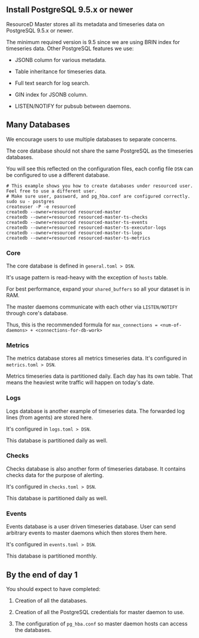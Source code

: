 ## Install PostgreSQL 9.5.x or newer

ResourceD Master stores all its metadata and timeseries data on PostgreSQL 9.5.x or newer.

The minimum required version is 9.5 since we are using BRIN index for timeseries data. Other PostgreSQL features we use:

* JSONB column for various metadata.

* Table inheritance for timeseries data.

* Full text search for log search.

* GIN index for JSONB column.

* LISTEN/NOTIFY for pubsub between daemons.


## Many Databases

We encourage users to use multiple databases to separate concerns.

The core database should not share the same PostgreSQL as the timeseries databases.

You will see this reflected on the configuration files, each config file `DSN` can be configured to use a different database.

```
# This example shows you how to create databases under resourced user. Feel free to use a different user.
# Make sure user, password, and pg_hba.conf are configured correctly.
sudo su - postgres
createuser -P -e resourced
createdb --owner=resourced resourced-master
createdb --owner=resourced resourced-master-ts-checks
createdb --owner=resourced resourced-master-ts-events
createdb --owner=resourced resourced-master-ts-executor-logs
createdb --owner=resourced resourced-master-ts-logs
createdb --owner=resourced resourced-master-ts-metrics
```


### Core

The core database is defined in `general.toml > DSN`.

It's usage pattern is read-heavy with the exception of `hosts` table.

For best performance, expand your `shared_buffers` so all your dataset is in RAM.

The master daemons communicate with each other via `LISTEN/NOTIFY` through core's database.

Thus, this is the recommended formula for `max_connections = <num-of-daemons> + <connections-for-db-work>`


### Metrics

The metrics database stores all metrics timeseries data. It's configured in `metrics.toml > DSN`.

Metrics timeseries data is partitioned daily. Each day has its own table. That means the heaviest write traffic will happen on today's date.


### Logs

Logs database is another example of timeseries data. The forwarded log lines (from agents) are stored here.

It's configured in `logs.toml > DSN`.

This database is partitioned daily as well.


### Checks

Checks database is also another form of timeseries database. It contains checks data for the purpose of alerting.

It's configured in `checks.toml > DSN`.

This database is partitioned daily as well.


### Events

Events database is a user driven timeseries database. User can send arbitrary events to master daemons which then stores them here.

It's configured in `events.toml > DSN`.

This database is partitioned monthly.


## By the end of day 1

You should expect to have completed:

1. Creation of all the databases.

2. Creation of all the PostgreSQL credentials for master daemon to use.

3. The configuration of `pg_hba.conf` so master daemon hosts can access the databases.

